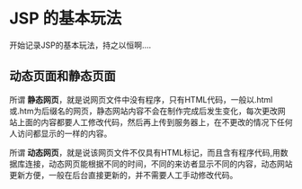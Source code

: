 # JSP 的基本玩法

开始记录JSP的基本玩法，持之以恒啊....

## 动态页面和静态页面

所谓 **静态网页**，就是说网页文件中没有程序，只有HTML代码，一般以.html或.htm为后缀名的网页，静态网站内容不会在制作完成后发生变化，每次更改网站上面的内容都要人工修改代码，然后再上传到服务器上，在不更改的情况下任何人访问都显示的一样的内容。

所谓 **动态网页**，就是说该网页文件不仅具有HTML标记，而且含有程序代码,用数据库连接，动态网页能根据不同的时间，不同的来访者显示不同的内容，动态网站更新方便，一般在后台直接更新的，并不需要人工手动修改代码。


